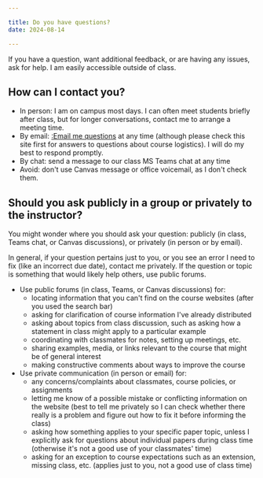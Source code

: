 ```yaml
---

title: Do you have questions?
date: 2024-08-14

---
```


If you have a question, want additional feedback, or are having any issues, ask for help. I am easily accessible outside of class.

## How can I contact you?

- In person: I am on campus most days. I can often meet students briefly after class, but for longer conversations, contact me to arrange a meeting time.
- By email: [:Email me questions](../course-info/tech-guidelines#course-email) at any time (although please check this site first for answers to questions about course logistics). I will do my best to respond promptly.
- By chat: send a message to our class MS Teams chat at any time
- Avoid: don't use Canvas message or office voicemail, as I don't check them.

## Should you ask publicly in a group or privately to the instructor?

You might wonder where you should ask your question: publicly (in class, Teams chat, or Canvas discussions), or privately (in person or by email).

In general, if your question pertains just to you, or you see an error I need to fix (like an incorrect due date), contact me privately. If the question or topic is something that would likely help others, use public forums.

- Use public forums (in class, Teams, or Canvas discussions) for:
	- locating information that you can't find on the course websites (after you used the search bar)
	- asking for clarification of course information I've already distributed
	- asking about topics from class discussion, such as asking how a statement in class might apply to a particular example
	- coordinating with classmates for notes, setting up meetings, etc.
	- sharing examples, media, or links relevant to the course that might be of general interest
	- making constructive comments about ways to improve the course
- Use private communication (in person or email) for:
	- any concerns/complaints about classmates, course policies, or assignments
	- letting me know of a possible mistake or conflicting information on the website (best to tell me privately so I can check whether there really is a problem and figure out how to fix it before informing the class)
	- asking how something applies to your specific paper topic, unless I explicitly ask for questions about individual papers during class time (otherwise it's not a good use of your classmates' time)
	- asking for an exception to course expectations such as an extension, missing class, etc. (applies just to you, not a good use of class time)
